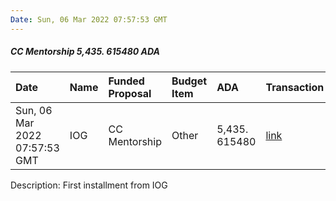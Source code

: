 ```yaml
---
Date: Sun, 06 Mar 2022 07:57:53 GMT
---
```


##### CC Mentorship 5,435. 615480 ADA

| Date      | Name | Funded Proposal | Budget Item | ADA | Transaction|
| :---        | :---  | :--- | :--- | :--- | :--- |
| Sun, 06 Mar 2022 07:57:53 GMT | IOG | CC Mentorship | Other | 5,435. 615480 | [link](https://cardanoscan.io/transaction/e0baf7c0c732842441499f9281fffeb9bd88584fb0cb173a368219b3aadec1d7)|

Description: First installment from IOG
